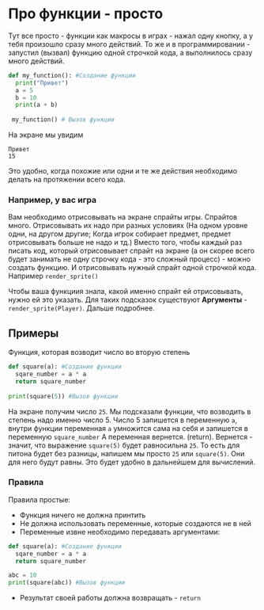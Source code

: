 # Про функции - просто

Тут все просто - функции как макросы в играх - нажал одну кнопку, а у тебя произошло сразу много действий. 
То же и в программировании - запустил (вызвал) функцию одной строчкой кода, а выполнилось сразу много действий.

```Python
def my_function(): #Создание функции
  print("Привет")
  a = 5
  b = 10
  print(a + b)
  
 my_function() # Вызов функции
```

На экране мы увидим
```
Привет
15
```

Это удобно, когда похожие или одни и те же действия необходимо делать на протяжении всего кода. 

### Например, у вас игра
Вам необходимо отрисовывать на экране спрайты игры. Спрайтов много. 
Отрисовывать их надо при разных условиях (На одном уровне одни, на другом другие; Когда игрок собирает предмет, предмет отрисовывать больше не надо и тд.)
Вместо того, чтобы каждый раз писать код, который отрисовывает спрайт на экране (а он скорее всего будет занимать не одну строчку кода - это сложный процесс) - можно создать функцию.
И отрисовывать нужный спрайт одной строчкой кода. Например `render_sprite()`

Чтобы ваша функциия знала, какой именно спрайт ей отрисовывать, нужно ей это указать. Для таких подсказок существуют **Аргументы** - `render_sprite(Player)`. Дальше подробнее.

## Примеры
Функция, которая возводит число во вторую степень
```Python
def square(a): #Создание функции
  sqare_number = a * a
  return square_number
  
print(square(5)) #Вызов функции
```

На экране получим число `25`.
Мы подсказали функции, что возводить в степень надо именно число 5. Число 5 запишется в переменную `a`, внутри функции переменная `a` умножится сама на себя и запишется в переменную `square_number`
А переменная вернется. (return). Вернется - значит, что выражение `square(5)` будет равносильна `25`. То есть для питона будет без разницы, напишем мы просто `25` или `square(5)`. Они для него будут равны.
Это будет удобно в дальнейшем для вычислений.


### Правила
Правила простые:
- Функция ничего не должна принтить
- Не должна использовать переменные, которые создаются не в ней
- Переменные извне необходимо передавать аргументами:
```Python
def square(a): #Создание функции
  sqare_number = a * a
  return square_number

abc = 10
print(square(abc)) #Вызов функции
```
- Результат своей работы должна возвращать - `return`
